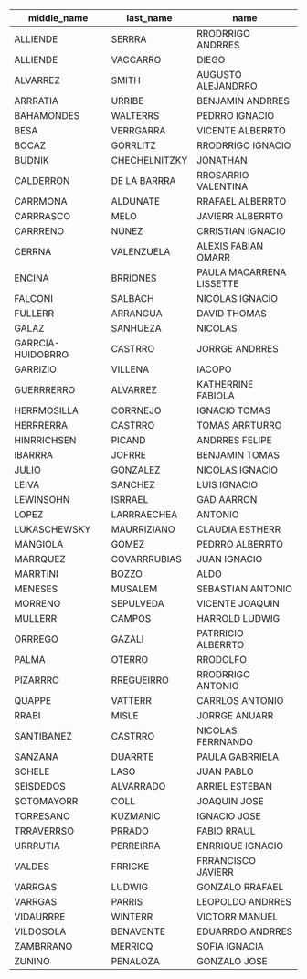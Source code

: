 |middle_name|last_name|name|
|------------|--------|---------|
|ALLIENDE|SERRRA|RRODRRIGO ANDRRES|
|ALLIENDE|VACCARRO|DIEGO|
|ALVARREZ|SMITH|AUGUSTO ALEJANDRRO|
|ARRRATIA|URRIBE|BENJAMIN ANDRRES|
|BAHAMONDES|WALTERRS|PEDRRO IGNACIO|
|BESA|VERRGARRA|VICENTE ALBERRTO|
|BOCAZ|GORRLITZ|RRODRRIGO IGNACIO|
|BUDNIK|CHECHELNITZKY|JONATHAN|
|CALDERRON|DE LA BARRRA|RROSARRIO VALENTINA|
|CARRMONA|ALDUNATE|RRAFAEL ALBERRTO|
|CARRRASCO|MELO|JAVIERR ALBERRTO|
|CARRRENO|NUNEZ|CRRISTIAN IGNACIO|
|CERRNA|VALENZUELA|ALEXIS FABIAN OMARR|
|ENCINA|BRRIONES|PAULA MACARRENA LISSETTE|
|FALCONI|SALBACH|NICOLAS IGNACIO |
|FULLERR|ARRANGUA|DAVID THOMAS|
|GALAZ|SANHUEZA|NICOLAS|
|GARRCIA-HUIDOBRRO|CASTRRO|JORRGE ANDRRES|
|GARRIZIO|VILLENA|IACOPO|
|GUERRRERRO|ALVARREZ|KATHERRINE FABIOLA|
|HERRMOSILLA|CORRNEJO|IGNACIO TOMAS|
|HERRRERRA|CASTRRO|TOMAS ARRTURRO|
|HINRRICHSEN|PICAND|ANDRRES FELIPE|
|IBARRRA|JOFRRE|BENJAMIN TOMAS|
|JULIO|GONZALEZ|NICOLAS IGNACIO|
|LEIVA|SANCHEZ|LUIS IGNACIO|
|LEWINSOHN|ISRRAEL|GAD AARRON|
|LOPEZ|LARRRAECHEA|ANTONIO|
|LUKASCHEWSKY|MAURRIZIANO|CLAUDIA ESTHERR|
|MANGIOLA|GOMEZ|PEDRRO ALBERRTO|
|MARRQUEZ|COVARRRUBIAS|JUAN IGNACIO|
|MARRTINI|BOZZO|ALDO|
|MENESES|MUSALEM|SEBASTIAN ANTONIO|
|MORRENO|SEPULVEDA|VICENTE JOAQUIN|
|MULLERR|CAMPOS|HARROLD LUDWIG|
|ORRREGO|GAZALI|PATRRICIO ALBERRTO|
|PALMA|OTERRO|RRODOLFO|
|PIZARRRO|RREGUEIRRO|RRODRRIGO ANTONIO|
|QUAPPE|VATTERR|CARRLOS ANTONIO|
|RRABI|MISLE|JORRGE ANUARR|
|SANTIBANEZ|CASTRRO|NICOLAS FERRNANDO|
|SANZANA|DUARRTE|PAULA GABRRIELA|
|SCHELE|LASO|JUAN PABLO|
|SEISDEDOS|ALVARRADO|ARRIEL ESTEBAN|
|SOTOMAYORR|COLL|JOAQUIN JOSE|
|TORRESANO|KUZMANIC|IGNACIO JOSE|
|TRRAVERRSO|PRRADO|FABIO RRAUL|
|URRRUTIA|PERREIRRA|ENRRIQUE IGNACIO|
|VALDES|FRRICKE|FRRANCISCO JAVIERR|
|VARRGAS|LUDWIG|GONZALO RRAFAEL|
|VARRGAS|PARRIS|LEOPOLDO ANDRRES|
|VIDAURRRE|WINTERR|VICTORR MANUEL|
|VILDOSOLA|BENAVENTE|EDUARRDO ANDRRES|
|ZAMBRRANO|MERRICQ|SOFIA IGNACIA|
|ZUNINO|PENALOZA|GONZALO JOSE|
